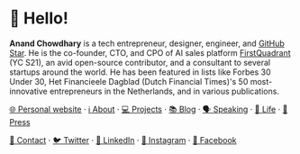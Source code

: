 # 👋 Hello!

**Anand Chowdhary** is a tech entrepreneur, designer, engineer, and [GitHub Star](https://stars.github.com/profiles/anandchowdhary/). He is the co-founder, CTO, and CPO of AI sales platform [FirstQuadrant](https://github.com/firstquadrant-ai) (YC S21), an avid open-source contributor, and a consultant to several startups around the world. He has been featured in lists like Forbes 30 Under 30, Het Financieele Dagblad (Dutch Financial Times)'s 50 most-innovative entrepreneurs in the Netherlands, and in various publications.

[🌐 Personal website](https://anandchowdhary.com) · [ℹ️ About](https://anandchowdhary.com/about/) · [💻 Projects](https://anandchowdhary.com/projects/) · [📚 Blog](https://anandchowdhary.com/blog/) · [🗣️ Speaking](https://anandchowdhary.com/events/) · [🧬 Life](https://anandchowdhary.com/life/) · [📰 Press](https://anandchowdhary.com/press/)

[📇 Contact](https://anandchowdhary.com/contact/) · [🐦 Twitter](https://twitter.com/AnandChowdhary) · [👔 LinkedIn](https://linkedin.com/in/anandchowdhary) · [📸 Instagram](https://www.instagram.com/anandchowdhary/) · [💬 Facebook](https://www.facebook.com/AnandChowdhary/)
